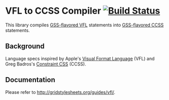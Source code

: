 VFL to CCSS Compiler [![Build Status](https://travis-ci.org/gss/vfl-compiler.png?branch=master)](https://travis-ci.org/gss/vfl-compiler)
=============

This library compiles [GSS-flavored VFL](http://gridstylesheets.org/guides/vfl/) statements into [GSS-flavored CCSS](http://gridstylesheets.org/guides/ccss/) statements.

## Background

Language specs inspired by Apple's [Visual Format Language](https://developer.apple.com/library/ios/documentation/userexperience/conceptual/AutolayoutPG/VisualFormatLanguage/VisualFormatLanguage.html) (VFL) and Greg Badros's [Constraint CSS](http://citeseer.ist.psu.edu/viewdoc/summary?doi=10.1.1.101.4819) (CCSS).


## Documentation

Please refer to <http://gridstylesheets.org/guides/vfl/>.
